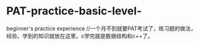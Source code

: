 # PAT-practice-basic-level-
beginner's practice experience
//一个月不到就要PAT考试了，练习题的做法，经验，学到的知识就放在这里。c学完就是数据结构和c++了。

